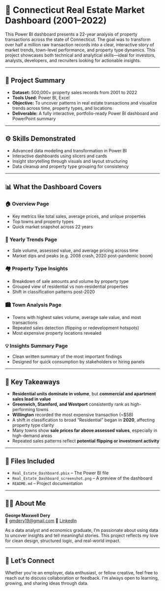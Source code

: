 # 🏡 Connecticut Real Estate Market Dashboard (2001–2022)

This Power BI dashboard presents a 22-year analysis of property transactions across the state of Connecticut. The goal was to transform over half a million raw transaction records into a clear, interactive story of market trends, town-level performance, and property type dynamics. This project showcases both technical and analytical skills—ideal for investors, analysts, developers, and recruiters looking for actionable insights.

---

## 📌 Project Summary

- **Dataset:** 500,000+ property sales records from 2001 to 2022  
- **Tools Used:** Power BI, Excel
- **Objective:** To uncover patterns in real estate transactions and visualize trends across time, property types, and locations  
- **Deliverable:** A fully interactive, portfolio-ready Power BI dashboard and PowerPoint summary

---

## ⚙️ Skills Demonstrated

- Advanced data modeling and transformation in Power BI    
- Interactive dashboards using slicers and cards  
- Insight storytelling through visuals and layout structuring  
- Data cleanup and property type grouping for consistency

---

## 📊 What the Dashboard Covers

### 🏠 Overview Page
- Key metrics like total sales, average prices, and unique properties
- Top towns and property types
- Quick market snapshot across 22 years

### 📆 Yearly Trends Page
- Sale volume, assessed value, and average pricing across time
- Market dips and peaks (e.g. 2008 crash, 2020 post-pandemic boom)

### 🏘️ Property Type Insights
- Breakdown of sale amounts and volume by property type
- Grouped view of residential vs non-residential properties
- Shift in classification patterns post-2020

### 🏙️ Town Analysis Page
- Towns with highest sales volume, average sale value, and most transactions
- Repeated sales detection (flipping or redevelopment hotspots)
- Most expensive property locations revealed

### 💡 Insights Summary Page
- Clean written summary of the most important findings
- Designed for quick consumption by stakeholders or hiring panels

---

## 📌 Key Takeaways

- **Residential units dominate in volume**, but **commercial and apartment sales lead in value**
- **Greenwich, Stamford, and Westport** consistently rank as high-performing towns
- **Willington** recorded the most expensive transaction (~$5B)
- A shift in classification to broad “Residential” began in **2020**, affecting property type clarity
- Many towns show **sale prices far above assessed values**, especially in high-demand areas
- Repeated sales patterns reflect **potential flipping or investment activity**

---

## 📂 Files Included

- `Real_Estate_Dashboard.pbix` – The Power BI file  
- `Real_Estate_Dashboard_screenshot.png` – A preview of the dashboard  
- `README.md` – Project documentation 

---

## 🙋🏽 About Me

**George Maxwell Dery**  
📧 gmdery19@gmail.com 
🔗 [LinkedIn](https://linkedin.com/in/gmdery)

As a data analyst and economics graduate, I’m passionate about using data to uncover insights and tell meaningful stories. This project reflects my love for clean design, structured logic, and real-world impact.

---

## 💬 Let’s Connect

Whether you're an employer, data enthusiast, or fellow creative, feel free to reach out to discuss collaboration or feedback. I'm always open to learning, growing, and sharing ideas through data.
